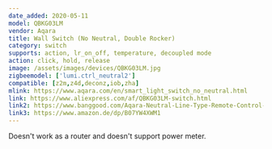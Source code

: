 ```yaml
---
date_added: 2020-05-11
model: QBKG03LM
vendor: Aqara
title: Wall Switch (No Neutral, Double Rocker)
category: switch
supports: action, lr_on_off, temperature, decoupled mode
action: click, hold, release
image: /assets/images/devices/QBKG03LM.jpg
zigbeemodel: ['lumi.ctrl_neutral2']
compatible: [z2m,z4d,deconz,iob,zha]
mlink: https://www.aqara.com/en/smart_light_switch_no_neutral.html
link: https://www.aliexpress.com/af/QBKG03LM-switch.html
link2: https://www.banggood.com/Aqara-Neutral-Line-Type-Remote-Control-Switch-Home-Light-Controller-Intelligent-Wall-Switch-From-Xiaomi-Eco-Sy-p-1316484.html
link3: https://www.amazon.de/dp/B07YW4XWM1
---
```

Doesn't work as a router and doesn't support power meter.
